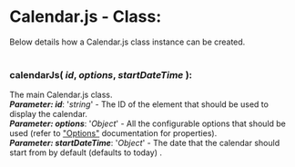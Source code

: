 # Calendar.js - Class:

Below details how a Calendar.js class instance can be created.
<br>
<br>

### **calendarJs( *id*, *options*, *startDateTime* )**:

The main Calendar.js class.
<br>
***Parameter: id***: '*string*' - The ID of the element that should be used to display the calendar.
<br>
***Parameter: options***: '*Object*' - All the configurable options that should be used (refer
to ["Options"](OPTIONS.md) documentation for properties).
<br>
***Parameter: startDateTime***: '*Object*' - The date that the calendar should start from by default (defaults to today)
.
